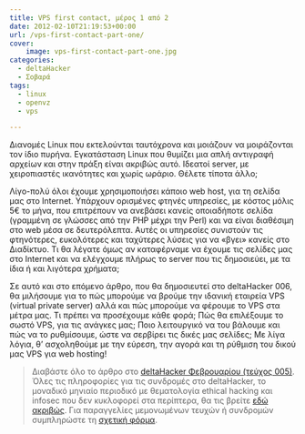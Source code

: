 ```yaml
---
title: VPS first contact, μέρος 1 από 2
date: 2012-02-10T21:19:53+00:00
url: /vps-first-contact-part-one/
cover:
    image: vps-first-contact-part-one.jpg
categories:
  - deltaHacker
  - Σοβαρά
tags:
  - linux
  - openvz
  - vps

---
```

Διανομές Linux που εκτελούνται ταυτόχρονα και μοιάζουν να μοιράζονται τον ίδιο πυρήνα. Εγκατάσταση Linux που θυμίζει μια απλή αντιγραφή αρχείων και στην πράξη είναι ακριβώς αυτό. Ιδεατοί server, με χειροπιαστές ικανότητες και χωρίς ωράριο. Θέλετε τίποτα άλλο;

Λίγο-πολύ όλοι έχουμε χρησιμοποιήσει κάποιο web host, για τη σελίδα μας στο Internet. Υπάρχουν ορισμένες φτηνές υπηρεσίες, με κόστος μόλις 5€ το μήνα, που επιτρέπουν να ανεβάσει κανείς οποιαδήποτε σελίδα (γραμμένη σε γλώσσες από την PHP μέχρι την Perl) και να είναι διαθέσιμη στο web μέσα σε δευτερόλεπτα. Αυτές οι υπηρεσίες συνιστούν τις φτηνότερες, ευκολότερες και ταχύτερες λύσεις για να «βγει» κανείς στο Διαδίκτυο. Τι θα λέγατε όμως αν καταφέρναμε να έχουμε τις σελίδες μας στο Internet και να ελέγχουμε πλήρως το server που τις δημοσιεύει, με τα ίδια ή και λιγότερα χρήματα;

Σε αυτό και στο επόμενο άρθρο, που θα δημοσιευτεί στο deltaHacker 006, θα μιλήσουμε για το πώς μπορούμε να βρούμε την ιδανική εταιρεία VPS (virtual private server) αλλά και πώς μπορούμε να φέρουμε το VPS στα μέτρα μας. Τι πρέπει να προσέχουμε κάθε φορά; Πώς θα επιλέξουμε το σωστό VPS, για τις ανάγκες μας; Ποιο λειτουργικό να του βάλουμε και πώς να το ρυθμίσουμε, ώστε να σερβίρει τις δικές μας σελίδες; Με λίγα λόγια, θ’ ασχοληθούμε με την εύρεση, την αγορά και τη ρύθμιση του δικού μας VPS για web hosting!

> Διαβάστε όλο το άρθρο στο <a href="http://deltahacker.gr/2012/02/09/deltahacker005/" title="deltaHacker 005 – Hack and Learn edition" target="_blank" rel="noopener noreferrer nofollow" class="broken_link">deltaHacker Φεβρουαρίου (τεύχος 005)</a>. Όλες τις πληροφορίες για τις συνδρομές στο deltaHacker, το μοναδικό μηνιαίο περιοδικό με θεματολογία ethical hacking και infosec που δεν κυκλοφορεί στα περίπτερα, θα τις βρείτε <a href="http://deltahacker.gr/subscriptions/" title="Πληροφορίες συνδρομών" target="_blank" rel="noopener noreferrer nofollow" class="broken_link">εδώ ακριβώς</a>. Για παραγγελίες μεμονωμένων τευχών ή συνδρομών συμπληρώστε τη <a href="http://deltahacker.gr/order/" title="Αγορές τευχών & συνδρομών" target="_blank" rel="noopener noreferrer nofollow" class="broken_link">σχετική φόρμα</a>.